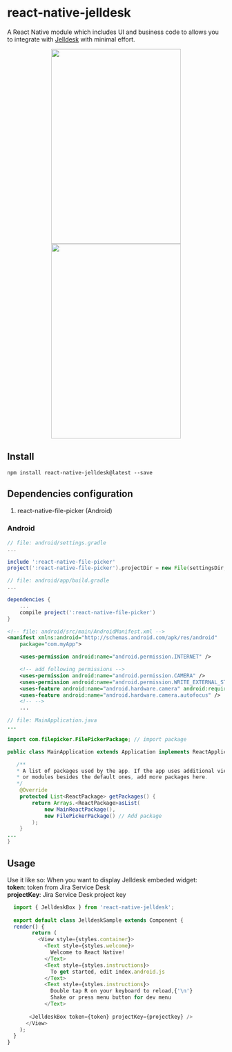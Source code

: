# react-native-jelldesk
A React Native module which includes UI and business code to allows you to integrate with [Jelldesk](http://www.jelldesk.com/) with minimal effort.

<p align="center">
 <a href="#"><img src="https://lh3.googleusercontent.com/4D7Mr6N5HyQS_HIVRF1n8MqcuJIT8DjkpqKkyhCjBGUdy8eVBeLQycdMBvFnQjwNDgKzuCmKcbg693Y=w1600-h770-rw" height="450" width="300"></a>
 <a href="#"><img src="https://lh5.googleusercontent.com/pNCfcGNi-JBWRLzyr2KYhBfe04st6HlRZdCOB6wlbwghSBXgDpFZtk9MXQ2P7TKclXIJOlmDa47JnGk=w1600-h770-rw" height="450" width="300">
 </a>
</p>

## Install
`npm install react-native-jelldesk@latest --save`

## Dependencies configuration
1. react-native-file-picker (Android)
### Android
```gradle
// file: android/settings.gradle
...

include ':react-native-file-picker'
project(':react-native-file-picker').projectDir = new File(settingsDir, '../node_modules/react-native-file-picker/android')
```
```gradle
// file: android/app/build.gradle
...

dependencies {
    ...
    compile project(':react-native-file-picker')
}
```
```xml
<!-- file: android/src/main/AndroidManifest.xml -->
<manifest xmlns:android="http://schemas.android.com/apk/res/android"
    package="com.myApp">

    <uses-permission android:name="android.permission.INTERNET" />

    <!-- add following permissions -->
    <uses-permission android:name="android.permission.CAMERA" />
    <uses-permission android:name="android.permission.WRITE_EXTERNAL_STORAGE"/>
    <uses-feature android:name="android.hardware.camera" android:required="true"/>
    <uses-feature android:name="android.hardware.camera.autofocus" />
    <!-- -->
    ...
```
```java
// file: MainApplication.java
...

import com.filepicker.FilePickerPackage; // import package

public class MainApplication extends Application implements ReactApplication {

   /**
   * A list of packages used by the app. If the app uses additional views
   * or modules besides the default ones, add more packages here.
   */
    @Override
    protected List<ReactPackage> getPackages() {
        return Arrays.<ReactPackage>asList(
            new MainReactPackage(),
            new FilePickerPackage() // Add package
        );
    }
...
}
```

## Usage
 Use it like so:
 When you want to display Jelldesk embeded widget:  
 **token**: token from Jira Service Desk  
 **projectKey**: Jira Service Desk project key  
 
```js
  import { JelldeskBox } from 'react-native-jelldesk';
  
  export default class JelldeskSample extends Component {
  render() {    
	    return (
	      <View style={styles.container}>
	        <Text style={styles.welcome}>
	          Welcome to React Native!
	        </Text>
	        <Text style={styles.instructions}>
	          To get started, edit index.android.js
	        </Text>
	        <Text style={styles.instructions}>
	          Double tap R on your keyboard to reload,{'\n'}
	          Shake or press menu button for dev menu
	        </Text>
    
       <JelldeskBox token={token} projectKey={projectkey} />
      </View>
    );
  }
}
```
